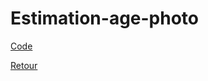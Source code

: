 # Estimation-age-photo

[Code](https://github.com/ThibaultLanthiez/Estimation-age-photo/blob/main/Age%20estimation.ipynb)

[Retour](https://github.com/ThibaultLanthiez/Portfolio)
